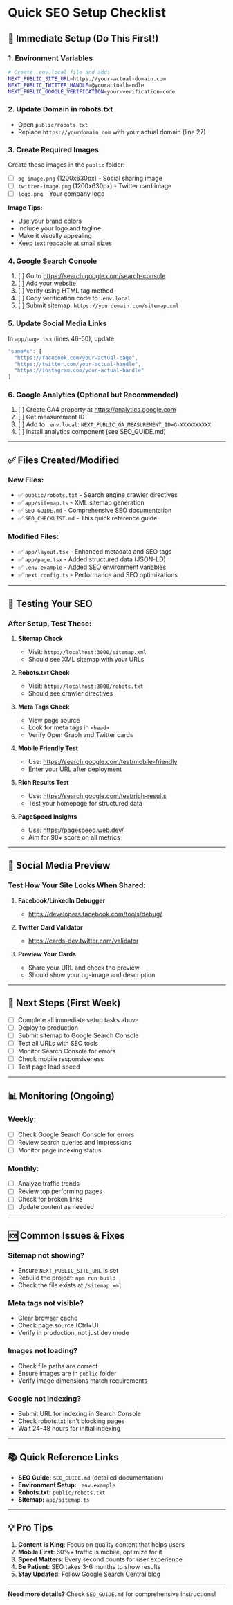 # Quick SEO Setup Checklist

## 🚀 Immediate Setup (Do This First!)

### 1. Environment Variables
```bash
# Create .env.local file and add:
NEXT_PUBLIC_SITE_URL=https://your-actual-domain.com
NEXT_PUBLIC_TWITTER_HANDLE=@youractualhandle
NEXT_PUBLIC_GOOGLE_VERIFICATION=your-verification-code
```

### 2. Update Domain in robots.txt
- Open `public/robots.txt`
- Replace `https://yourdomain.com` with your actual domain (line 27)

### 3. Create Required Images
Create these images in the `public` folder:
- [ ] `og-image.png` (1200x630px) - Social sharing image
- [ ] `twitter-image.png` (1200x630px) - Twitter card image  
- [ ] `logo.png` - Your company logo

**Image Tips:**
- Use your brand colors
- Include your logo and tagline
- Make it visually appealing
- Keep text readable at small sizes

### 4. Google Search Console
1. [ ] Go to https://search.google.com/search-console
2. [ ] Add your website
3. [ ] Verify using HTML tag method
4. [ ] Copy verification code to `.env.local`
5. [ ] Submit sitemap: `https://yourdomain.com/sitemap.xml`

### 5. Update Social Media Links
In `app/page.tsx` (lines 46-50), update:
```typescript
"sameAs": [
  "https://facebook.com/your-actual-page",
  "https://twitter.com/your-actual-handle",
  "https://instagram.com/your-actual-handle"
]
```

### 6. Google Analytics (Optional but Recommended)
1. [ ] Create GA4 property at https://analytics.google.com
2. [ ] Get measurement ID
3. [ ] Add to `.env.local`: `NEXT_PUBLIC_GA_MEASUREMENT_ID=G-XXXXXXXXXX`
4. [ ] Install analytics component (see SEO_GUIDE.md)

---

## ✅ Files Created/Modified

### New Files:
- ✅ `public/robots.txt` - Search engine crawler directives
- ✅ `app/sitemap.ts` - XML sitemap generation
- ✅ `SEO_GUIDE.md` - Comprehensive SEO documentation
- ✅ `SEO_CHECKLIST.md` - This quick reference guide

### Modified Files:
- ✅ `app/layout.tsx` - Enhanced metadata and SEO tags
- ✅ `app/page.tsx` - Added structured data (JSON-LD)
- ✅ `.env.example` - Added SEO environment variables
- ✅ `next.config.ts` - Performance and SEO optimizations

---

## 🧪 Testing Your SEO

### After Setup, Test These:

1. **Sitemap Check**
   - Visit: `http://localhost:3000/sitemap.xml`
   - Should see XML sitemap with your URLs

2. **Robots.txt Check**
   - Visit: `http://localhost:3000/robots.txt`
   - Should see crawler directives

3. **Meta Tags Check**
   - View page source
   - Look for meta tags in `<head>`
   - Verify Open Graph and Twitter cards

4. **Mobile Friendly Test**
   - Use: https://search.google.com/test/mobile-friendly
   - Enter your URL after deployment

5. **Rich Results Test**
   - Use: https://search.google.com/test/rich-results
   - Test your homepage for structured data

6. **PageSpeed Insights**
   - Use: https://pagespeed.web.dev/
   - Aim for 90+ score on all metrics

---

## 📱 Social Media Preview

### Test How Your Site Looks When Shared:

1. **Facebook/LinkedIn Debugger**
   - https://developers.facebook.com/tools/debug/

2. **Twitter Card Validator**
   - https://cards-dev.twitter.com/validator

3. **Preview Your Cards**
   - Share your URL and check the preview
   - Should show your og-image and description

---

## 🎯 Next Steps (First Week)

- [ ] Complete all immediate setup tasks above
- [ ] Deploy to production
- [ ] Submit sitemap to Google Search Console
- [ ] Test all URLs with SEO tools
- [ ] Monitor Search Console for errors
- [ ] Check mobile responsiveness
- [ ] Test page load speed

---

## 📊 Monitoring (Ongoing)

### Weekly:
- [ ] Check Google Search Console for errors
- [ ] Review search queries and impressions
- [ ] Monitor page indexing status

### Monthly:
- [ ] Analyze traffic trends
- [ ] Review top performing pages
- [ ] Check for broken links
- [ ] Update content as needed

---

## 🆘 Common Issues & Fixes

### Sitemap not showing?
- Ensure `NEXT_PUBLIC_SITE_URL` is set
- Rebuild the project: `npm run build`
- Check the file exists at `/sitemap.xml`

### Meta tags not visible?
- Clear browser cache
- Check page source (Ctrl+U)
- Verify in production, not just dev mode

### Images not loading?
- Check file paths are correct
- Ensure images are in `public` folder
- Verify image dimensions match requirements

### Google not indexing?
- Submit URL for indexing in Search Console
- Check robots.txt isn't blocking pages
- Wait 24-48 hours for initial indexing

---

## 📚 Quick Reference Links

- **SEO Guide:** `SEO_GUIDE.md` (detailed documentation)
- **Environment Setup:** `.env.example`
- **Robots.txt:** `public/robots.txt`
- **Sitemap:** `app/sitemap.ts`

---

## 💡 Pro Tips

1. **Content is King**: Focus on quality content that helps users
2. **Mobile First**: 60%+ traffic is mobile, optimize for it
3. **Speed Matters**: Every second counts for user experience
4. **Be Patient**: SEO takes 3-6 months to show results
5. **Stay Updated**: Follow Google Search Central blog

---

**Need more details?** Check `SEO_GUIDE.md` for comprehensive instructions!
